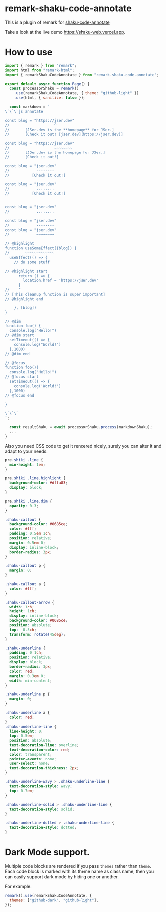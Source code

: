 # remark-shaku-code-annotate

This is a plugin of remark for [shaku-code-annotate](../shaku-code-annotate/)

Take a look at the live demo https://shaku-web.vercel.app.

# How to use

```js
import { remark } from "remark";
import html from "remark-html";
import { remarkShakuCodeAnnotate } from "remark-shaku-code-annotate";

export default async function Page() {
  const processorShaku = remark()
    .use(remarkShakuCodeAnnotate, { theme: "github-light" })
    .use(html, { sanitize: false });

  const markdown = `
\`\`\`js annotate

const blog = "https://jser.dev"
//                    ^
//       [JSer.dev is the **homepage** for JSer.]
//       [Check it out! [jser.dev](https://jser.dev)]

const blog = "https://jser.dev"
//                    ~~~~~~~~
//       [JSer.dev is the homepage for JSer.]
//       [Check it out!]

const blog = "jser.dev"
//            --------
//          [Check it out!]

const blog = "jser.dev"
//            ........
//          [Check it out!]


const blog = "jser.dev"
//            ........

const blog = "jser.dev"
//            --------
const blog = "jser.dev"
//            ~~~~~~~~

// @highlight
function useSomeEffect({blog}) {
//       ~~~~~~~~~~~~~
  useEffect(() => {
    // do some stuff

// @highlight start
      return () => {
        location.href = 'https://jser.dev'
      }
//    ^
// [This cleanup function is super important]
// @highlight end

    }, [blog])
}

// @dim
function foo() {
  console.log("Hello!")
// @dim start
  setTimeout(() => {
    console.log("World!")
  },1000)
// @dim end

// @focus
function foo(){
  console.log("Hello!")
// @focus start
  setTimeout(() => {
    console.log('World!')
  },1000)
// @focus end

}

\`\`\`
`;

  const resultShaku = await processorShaku.process(markdownShaku);
  ...
}

```

Also you need CSS code to get it rendered nicely, surely you can alter it and adapt to your needs.

```css
pre.shiki .line {
  min-height: 1em;
}

pre.shiki .line.highlight {
  background-color: #dffa83;
  display: block;
}

pre.shiki .line.dim {
  opacity: 0.3;
}

.shaku-callout {
  background-color: #0685ce;
  color: #fff;
  padding: 0.5em 1ch;
  position: relative;
  margin: 0.5em 0;
  display: inline-block;
  border-radius: 3px;
}

.shaku-callout p {
  margin: 0;
}

.shaku-callout a {
  color: #fff;
}

.shaku-callout-arrow {
  width: 1ch;
  height: 1ch;
  display: inline-block;
  background-color: #0685ce;
  position: absolute;
  top: -0.5ch;
  transform: rotate(45deg);
}

.shaku-underline {
  padding: 0 1ch;
  position: relative;
  display: block;
  border-radius: 3px;
  color: red;
  margin: 0.3em 0;
  width: min-content;
}

.shaku-underline p {
  margin: 0;
}

.shaku-underline a {
  color: red;
}
.shaku-underline-line {
  line-height: 0;
  top: 0.5em;
  position: absolute;
  text-decoration-line: overline;
  text-decoration-color: red;
  color: transparent;
  pointer-events: none;
  user-select: none;
  text-decoration-thickness: 2px;
}

.shaku-underline-wavy > .shaku-underline-line {
  text-decoration-style: wavy;
  top: 0.7em;
}

.shaku-underline-solid > .shaku-underline-line {
  text-decoration-style: solid;
}

.shaku-underline-dotted > .shaku-underline-line {
  text-decoration-style: dotted;
}
```

# Dark Mode support.

Multiple code blocks are rendered if you pass `themes` rather than `theme`.
Each code block is marked with its theme name as class name, then you can
easily support dark mode by hiding one or another.

For example.

```js
remark().use(remarkShakuCodeAnnotate, {
  themes: ["github-dark", "github-light"],
});
```
